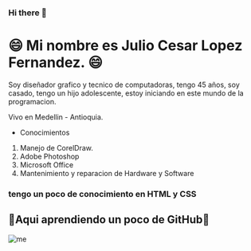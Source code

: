 ### Hi there 👋
# :smile: Mi nombre es Julio Cesar Lopez Fernandez. :smile:

Soy diseñador grafico y tecnico de computadoras, tengo 45 años, soy casado, tengo un hijo adolescente, estoy iniciando en este mundo de la programacion.

Vivo en Medellin - Antioquia.

- Conocimientos

1. Manejo de CorelDraw.
2. Adobe Photoshop
3. Microsoft Office
4. Mantenimiento y reparacion de Hardware y Software

### tengo un poco de conocimiento en HTML y CSS

## :eyes:Aqui aprendiendo un poco de GitHub:eyes: 

![me](https://recluit.com/WP-Blog/wp-content/uploads/2018/09/di%CC%81a-de-los-programadores-recluit-2018-640x320.jpg)

